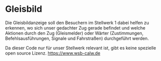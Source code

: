 # Gleisbild
Die Gleisbildanzeige soll den Besuchern im Stellwerk 1 dabei helfen zu erkennen, wo sich unser gedachter Zug gerade befindet und welche Aktionen durch den Zug (Gleismelder) oder Wärter (Zustimmungen, Befehlsausführungen, Signale und Fahrstraßen) durchgeführt werden.

Da dieser Code nur für unser Stellwerk relevant ist, gibt es keine spezielle open source Lizenz.
https://www.wsb-calw.de
